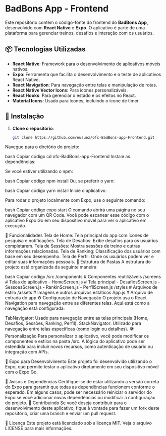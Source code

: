 # BadBons App - Frontend

Este repositório contém o código-fonte do frontend do **BadBons App**, desenvolvido com **React Native** e **Expo**. O aplicativo é parte de uma plataforma para gerenciar treinos, desafios e interação com os usuários.

## 📦 Tecnologias Utilizadas

- **React Native**: Framework para o desenvolvimento de aplicativos móveis nativos.
- **Expo**: Ferramenta que facilita o desenvolvimento e o teste de aplicativos React Native.
- **React Navigation**: Para navegação entre telas e manipulação de rotas.
- **React Native Vector Icons**: Para ícones personalizáveis.
- **React Hooks**: Para gerenciar o estado e os efeitos no React.
- **Material Icons**: Usado para ícones, incluindo o ícone de timer.

## 🚀 Instalação

1. **Clone o repositório**:

   ```bash
   git clone https://github.com/eusuez/ofc-BadBons-app-Frontend.git
Navegue para o diretório do projeto:

bash
Copiar código
cd ofc-BadBons-app-Frontend
Instale as dependências:

Se você estiver utilizando o npm:

bash
Copiar código
npm install
Ou, se preferir o yarn:

bash
Copiar código
yarn install
Inicie o aplicativo:

Para rodar o projeto localmente com Expo, use o seguinte comando:

bash
Copiar código
expo start
O comando abrirá uma página no seu navegador com um QR Code. Você pode escanear esse código com o aplicativo Expo Go em seu dispositivo móvel para ver o aplicativo em execução.

📱 Funcionalidades
Tela de Home: Tela principal do app com ícones de pesquisa e notificações.
Tela de Desafios: Exibe desafios para os usuários completarem.
Tela de Sessões: Mostra sessões de treino e outras informações relacionadas.
Tela de Ranking: Classificação dos usuários com base em seu desempenho.
Tela de Perfil: Onde os usuários podem ver e editar suas informações pessoais.
📂 Estrutura de Pastas
A estrutura do projeto está organizada da seguinte maneira:

bash
Copiar código
/src
  /components         # Componentes reutilizáveis
  /screens            # Telas do aplicativo
    - HomeScreen.js   # Tela principal
    - DesafiosScreen.js
    - SessoesScreen.js
    - RankinScreen.js
    - PerfilScreen.js
  /styles             # Arquivos de estilo
  /assets             # Imagens e outros arquivos estáticos
  App.js              # Arquivo de entrada do app
⚙️ Configuração de Navegação
O projeto usa o React Navigation para navegação entre as diferentes telas. Aqui está como a navegação está configurada:

TabNavigator: Usado para navegação entre as telas principais (Home, Desafios, Sessões, Ranking, Perfil).
StackNavigator: Utilizado para navegação entre telas específicas (como login ou detalhes).
🛠️ Personalização
Para personalizar o aplicativo, você pode modificar os componentes e estilos na pasta /src. A lógica do aplicativo pode ser estendida para incluir novos recursos, como autenticação de usuário ou integração com APIs.

📱 Expo para Desenvolvimento
Este projeto foi desenvolvido utilizando o Expo, que permite testar o aplicativo diretamente em seu dispositivo móvel com o Expo Go.

🚨 Avisos e Dependências
Certifique-se de estar utilizando a versão correta do Expo para garantir que todas as dependências funcionem conforme o esperado.
Em alguns casos, pode ser necessário reiniciar o servidor do Expo se você adicionar novas dependências ou modificar a configuração do projeto.
📖 Contribuindo
Se você deseja contribuir para o desenvolvimento deste aplicativo, fique à vontade para fazer um fork deste repositório, criar uma branch e enviar um pull request.

📝 Licença
Este projeto está licenciado sob a licença MIT. Veja o arquivo LICENSE para mais informações.
